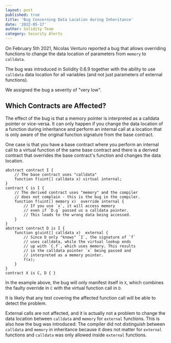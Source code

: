 ```yaml
---
layout: post
published: true
title: 'Bug Concerning Data Location during Inheritance'
date: '2022-05-17'
author: Solidity Team
category: Security Alerts
---
```


On February 5th 2021, Nicolas Venturo reported a bug that allows
overriding functions to change the data location of parameters from
`memory` to `calldata`.

The bug was introduced in Solidity 0.6.9 together with the ability to use `calldata`
data location for all variables (and not just parameters of external functions).

We assigned the bug a severity of "very low".

## Which Contracts are Affected?

The effect of the bug is that a memory pointer is interpreted as a calldata pointer
or vice-versa. It can only happen if you change the data location of a function
during inheritance and perform an internal call at a location that is only aware of
the original function signature from the base contract.

One case is that you have a base contract where you perform an internal call
to a virtual function of the same base contract and there is a derived contract
that overrides the base contract's function and changes the data location.

```solidity
abstract contract I {
    // The base contract uses "calldata"
    function f(uint[] calldata x) virtual internal;
}
contract C is I {
    // The derived contract uses "memory" and the compiler
    // does not complain - this is the bug in the compiler.
    function f(uint[] memory x)  override internal {
        // If you use `x`, it will access memory
        // even if `D.g` passed us a calldata pointer.
        // This leads to the wrong data being accessed.
    }
}
abstract contract D is I {
    function g(uint[] calldata x)  external {
        // Since D only "knows" `I`, the signature of `f`
        // uses calldata, while the virtual lookup ends
        // up with `C.f`, which uses memory. This results
        // in the calldata pointer `x` being passed and
        // interpreted as a memory pointer.
        f(x);
    }
}
contract X is C, D { }
```

In the example above, the bug will only manifest itself in
`X`, which combines the faulty override in `C` with the
virtual function call in `D`.

It is likely that any test covering the affected function call
will be able to detect the problem.

External calls are not affected, and it is actually not a problem
to change the data location between `calldata` and `memory`
for `external` functions. This is also how the bug was introduced:
The compiler did not distinguish between `calldata` and `memory`
in inheritance because it does not matter for `external` functions
and `calldata` was only allowed inside `external` functions.
